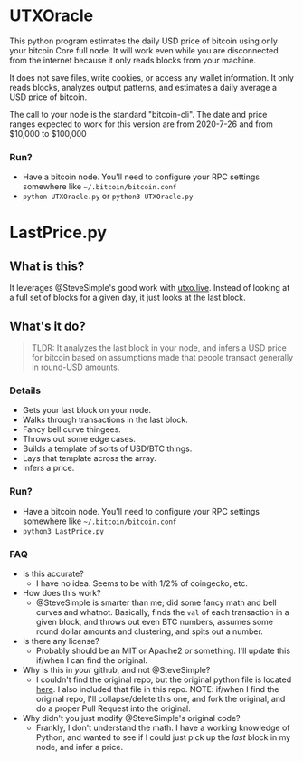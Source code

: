 # UTXOracle

This python program estimates the daily USD price of bitcoin using only your bitcoin Core full node. It will work even while you are disconnected 
from the internet because it only reads blocks from your machine. 

It does not save files, write cookies, or access any wallet information. It only reads blocks, analyzes output patterns, and estimates a daily average a USD price of bitcoin. 

The call to your node is the standard "bitcoin-cli". The date and price ranges expected to work for this version are from 2020-7-26 and from $10,000 to $100,000

### Run?
* Have a bitcoin node. You'll need to configure your RPC settings somewhere like `~/.bitcoin/bitcoin.conf`
* `python UTXOracle.py` or `python3 UTXOracle.py`

# LastPrice.py

## What is this?

It leverages @SteveSimple's good work with [utxo.live](https://utxo.live/oracle/). Instead of looking at a full set of blocks for a given day, it just looks at the last block. 

## What's it do?

>TLDR: It analyzes the last block in your node, and infers a USD price for bitcoin based on assumptions made that people transact generally in round-USD amounts.

### Details
* Gets your last block on your node.
* Walks through transactions in the last block.
* Fancy bell curve thingees.
* Throws out some edge cases.
* Builds a template of sorts of USD/BTC things.
* Lays that template across the array.
* Infers a price.

### Run?
* Have a bitcoin node. You'll need to configure your RPC settings somewhere like `~/.bitcoin/bitcoin.conf`
* `python3 LastPrice.py`

### FAQ
* Is this accurate? 
  * I have no idea. Seems to be with 1/2% of coingecko, etc. 
* How does this work?
  * @SteveSimple is smarter than me; did some fancy math and bell curves and whatnot. Basically, finds the `val` of each transaction in a given block, and throws out even BTC numbers, assumes some round dollar amounts and clustering, and spits out a number.
* Is there any license?
  * Probably should be an MIT or Apache2 or something. I'll update this if/when I can find the original.
* Why is this in _your_ github, and not @SteveSimple? 
  * I couldn't find the original repo, but the original python file is located [here](https://utxo.live/oracle/UTXOracle.py). I also included that file in this repo. NOTE: if/when I find the original repo, I'll collapse/delete this one, and fork the original, and do a proper Pull Request into the original.
* Why didn't you just modify @SteveSimple's original code?
  * Frankly, I don't understand the math. I have a working knowledge of Python, and wanted to see if I could just pick up the _last_ block in my node, and infer a price. 